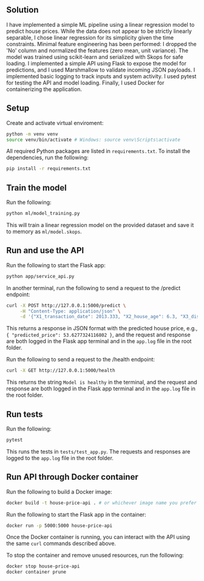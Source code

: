 ## Solution

I have implemented a simple ML pipeline using a linear regression model to predict house prices. 
While the data does not appear to be strictly linearly separable, I chose linear regression for its simplicity given the time constraints.
Minimal feature engineering has been performed: I dropped the 'No' column and normalized the features (zero mean, unit variance).
The model was trained using scikit-learn and serialized with Skops for safe loading. 
I implemented a simple API using Flask to expose the model for predictions, and I used Marshmallow to validate incoming JSON payloads.
I implemented basic logging to track inputs and system activity.
I used pytest for testing the API and model loading.
Finally, I used Docker for containerizing the application.


## Setup

Create and activate virtual enviroment:

```bash
python -m venv venv
source venv/bin/activate # Windows: source venv\Scripts\activate
```

All required Python packages are listed in `requirements.txt`. To install the dependencies, run the following:

```bash
pip install -r requirements.txt
```


## Train the model

Run the following: 

```bash
python ml/model_training.py
```

This will train a linear regression model on the provided dataset and save it to memory as `ml/model.skops`.


## Run and use the API

Run the following to start the Flask app:

```bash
python app/service_api.py
```

In another terminal, run the following to send a request to the /predict endpoint:

```bash
curl -X POST http://127.0.0.1:5000/predict \
     -H "Content-Type: application/json" \
     -d '{"X1_transaction_date": 2013.333, "X2_house_age": 6.3, "X3_distance_to_the_nearest_MRT_station": 90.45606, "X4_number_of_convenience_stores": 9, "X5_latitude": 24.97433, "X6_longitude": 121.5431}'
```

This returns a response in JSON format with the predicted house price, e.g., `{ "predicted_price": 53.6277324116802 }`, and the request and response are both logged in the Flask app terminal and in the `app.log` file in the root folder.

Run the following to send a request to the /health endpoint:

```bash
curl -X GET http://127.0.0.1:5000/health
```

This returns the string `Model is healthy` in the terminal, and the request and response are both logged in the Flask app terminal and in the `app.log` file in the root folder.


## Run tests

Run the following:

```bash
pytest
```

This runs the tests in `tests/test_app.py`. The requests and responses are logged to the `app.log` file in the root folder.


## Run API through Docker container

Run the following to build a Docker image:

```bash
docker build -t house-price-api . # or whichever image name you prefer
```

Run the following to start the Flask app in the container:

```bash
docker run -p 5000:5000 house-price-api
```

Once the Docker container is running, you can interact with the API using the same `curl` commands described above.

To stop the container and remove unused resources, run the following:

```bash
docker stop house-price-api
docker container prune
```
